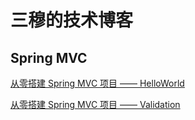 # 三穆的技术博客

## Spring MVC

[从零搭建 Spring MVC 项目 —— HelloWorld](./spring-mvc/spring_mvc_helloworld.html)

[从零搭建 Spring MVC 项目 —— Validation](./spring-mvc/spring_mvc_validation.html)